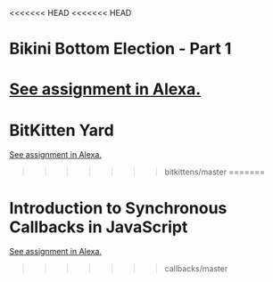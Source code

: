 <<<<<<< HEAD
<<<<<<< HEAD
# Bikini Bottom Election - Part 1
[See assignment in Alexa.](https://alexa.bitmaker.co/cohorts/67/assignments/2056/latest)
=======
# BitKitten Yard
[See assignment in Alexa.](https://alexa.bitmaker.co/cohorts/67/assignments/2057/latest)
>>>>>>> bitkittens/master
=======
# Introduction to Synchronous Callbacks in JavaScript
[See assignment in Alexa.](https://alexa.bitmaker.co/wdi/may-2017/assignments/2603/latest)
>>>>>>> callbacks/master
